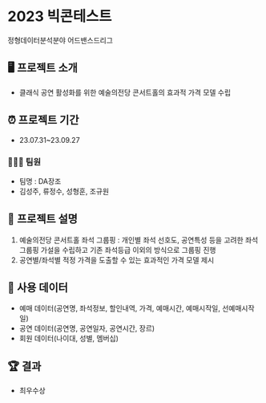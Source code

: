 # 2023 빅콘테스트
정형데이터분석분야 어드밴스드리그

## 🖥️ 프로젝트 소개
- 클래식 공연 활성화를 위한 예술의전당 콘서트홀의 효과적 가격 모델 수립

## ⏰ 프로젝트 기간
- 23.07.31~23.09.27
### 🧑‍🤝‍🧑 팀원
- 팀명 : DA장조
- 김성주, 류정수, 성형훈, 조규원

## 📜 프로젝트 설명
1. 예술의전당 콘서트홀 좌석 그룹핑 : 개인별 좌석 선호도, 공연특성 등을 고려한 좌석 그룹핑 가설을 수립하고 기존 좌석등급 이외의 방식으로 그룹핑 진행
2. 공연별/좌석별 적정 가격을 도출할 수 있는 효과적인 가격 모델 제시

## 💽 사용 데이터
- 예매 데이터(공연명, 좌석정보, 할인내역, 가격, 예매시간, 예매시작일, 선예매시작일)
- 공연 데이터(공연명, 공연일자, 공연시간, 장르)
- 회원 데이터(나이대, 성별, 멤버십)

## 🏆 결과
- 최우수상
